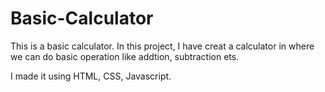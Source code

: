 # Basic-Calculator
This is a basic calculator.
In this project, I have creat a calculator in where we can do basic operation like addtion, subtraction ets.

I made it using HTML, CSS, Javascript.
